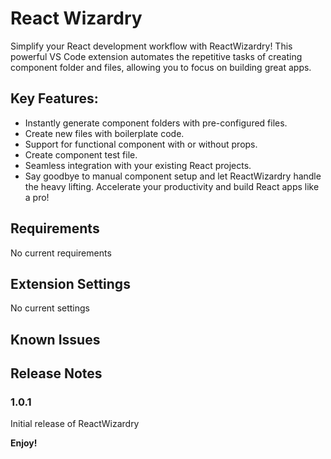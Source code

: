 
# React Wizardry
Simplify your React development workflow with ReactWizardry! This powerful VS Code extension automates the repetitive tasks of creating component folder and files, allowing you to focus on building great apps.

## Key Features:
- Instantly generate component folders with pre-configured files.
- Create new files with boilerplate code.
- Support for functional component with or without props.
- Create component test file.
- Seamless integration with your existing React projects.
- Say goodbye to manual component setup and let ReactWizardry handle the heavy lifting. Accelerate your productivity and build React apps like a pro!

<!-- ## Features -->

<!-- Describe specific features of your extension including screenshots of your extension in action. Image paths are relative to this README file.

For example if there is an image subfolder under your extension project workspace:

\!\[feature X\]\(images/feature-x.png\) -->
<!-- 
> Tip: Many popular extensions utilize animations. This is an excellent way to show off your extension! We recommend short, focused animations that are easy to follow. -->

## Requirements

<!-- If you have any requirements or dependencies, add a section describing those and how to install and configure them. -->
No current requirements

## Extension Settings

No current settings
<!-- Include if your extension adds any VS Code settings through the `contributes.configuration` extension point.

For example:

This extension contributes the following settings:

* `myExtension.enable`: Enable/disable this extension.
* `myExtension.thing`: Set to `blah` to do something. -->

## Known Issues

<!-- Calling out known issues can help limit users opening duplicate issues against your extension. -->

## Release Notes

<!-- Users appreciate release notes as you update your extension. -->

### 1.0.1

Initial release of ReactWizardry

<!-- ### 1.0.1

Fixed issue #.

### 1.1.0

Added features X, Y, and Z. -->

<!-- ---

## Following extension guidelines

Ensure that you've read through the extensions guidelines and follow the best practices for creating your extension.

* [Extension Guidelines](https://code.visualstudio.com/api/references/extension-guidelines)

## Working with Markdown

You can author your README using Visual Studio Code. Here are some useful editor keyboard shortcuts:

* Split the editor (`Cmd+\` on macOS or `Ctrl+\` on Windows and Linux).
* Toggle preview (`Shift+Cmd+V` on macOS or `Shift+Ctrl+V` on Windows and Linux).
* Press `Ctrl+Space` (Windows, Linux, macOS) to see a list of Markdown snippets.

## For more information

* [Visual Studio Code's Markdown Support](http://code.visualstudio.com/docs/languages/markdown)
* [Markdown Syntax Reference](https://help.github.com/articles/markdown-basics/) -->

**Enjoy!**
